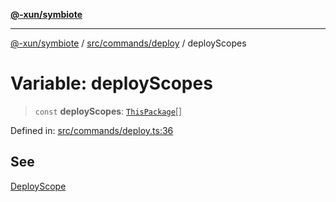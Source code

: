 [**@-xun/symbiote**](../../../../README.md)

***

[@-xun/symbiote](../../../../README.md) / [src/commands/deploy](../README.md) / deployScopes

# Variable: deployScopes

> `const` **deployScopes**: [`ThisPackage`](../../../configure/enumerations/ThisPackageGlobalScope.md#thispackage)[]

Defined in: [src/commands/deploy.ts:36](https://github.com/Xunnamius/symbiote/blob/ee4f1b782c259495505171a8374c784c706e4a7d/src/commands/deploy.ts#L36)

## See

[DeployScope](../../../configure/enumerations/ThisPackageGlobalScope.md)
